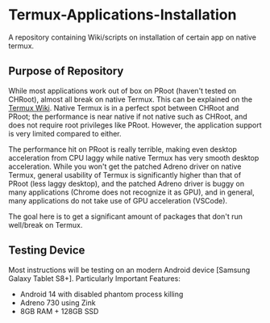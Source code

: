 # Termux-Applications-Installation
A repository containing Wiki/scripts on installation of certain app on native termux.

## Purpose of Repository
While most applications work out of box on PRoot (haven't tested on CHRoot), almost all break on native Termux. This can be explained on the [Termux Wiki](https://wiki.termux.com/wiki/Differences_from_Linux). Native Termux is in a perfect spot between CHRoot and PRoot; the performance is near native if not native such as CHRoot, and does not require root privileges like PRoot. However, the application support is very limited compared to either.

The performance hit on PRoot is really terrible, making even desktop acceleration from CPU laggy while native Termux has very smooth desktop acceleration. While you won't get the patched Adreno driver on native Termux, general usability of Termux is significantly higher than that of PRoot (less laggy desktop), and the patched Adreno driver is buggy on many applications (Chrome does not recognize it as GPU), and in general, many applications do not take use of GPU acceleration (VSCode).

The goal here is to get a significant amount of packages that don't run well/break on Termux.

## Testing Device
Most instructions will be testing on an modern Android device [Samsung Galaxy Tablet S8+]. Particularly Important Features:
- Android 14 with disabled phantom process killing
- Adreno 730 using Zink
- 8GB RAM + 128GB SSD

